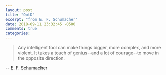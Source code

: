```yaml
---
layout: post
title: "QotD"
excerpt: "from E. F. Schumacher"
date: 2018-09-11 23:32:45 -0500
comments: true
categories: 
---
```


>Any intelligent fool can make things bigger, more complex, and more violent. It takes a touch of genius--and a lot of courage--to move in the opposite direction.

-- E. F. Schumacher 